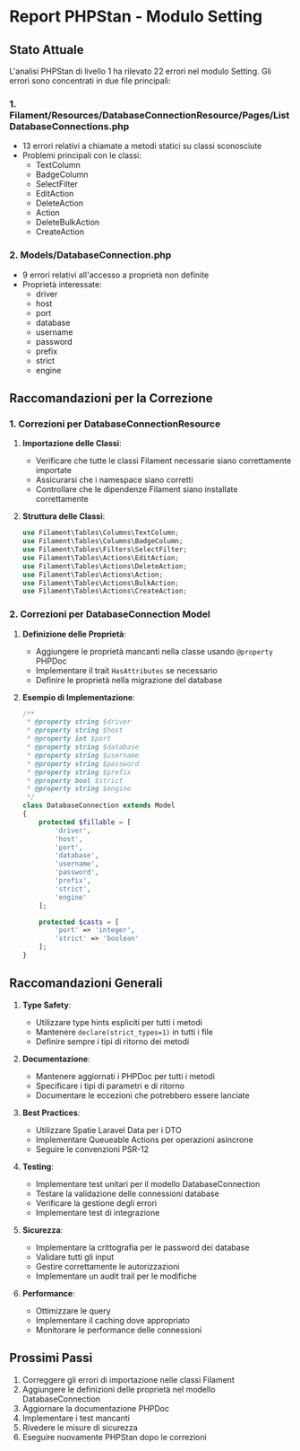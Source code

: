 # Report PHPStan - Modulo Setting

## Stato Attuale

L'analisi PHPStan di livello 1 ha rilevato 22 errori nel modulo Setting. Gli errori sono concentrati in due file principali:

### 1. Filament/Resources/DatabaseConnectionResource/Pages/ListDatabaseConnections.php
- 13 errori relativi a chiamate a metodi statici su classi sconosciute
- Problemi principali con le classi:
  - TextColumn
  - BadgeColumn
  - SelectFilter
  - EditAction
  - DeleteAction
  - Action
  - DeleteBulkAction
  - CreateAction

### 2. Models/DatabaseConnection.php
- 9 errori relativi all'accesso a proprietà non definite
- Proprietà interessate:
  - driver
  - host
  - port
  - database
  - username
  - password
  - prefix
  - strict
  - engine

## Raccomandazioni per la Correzione

### 1. Correzioni per DatabaseConnectionResource

1. **Importazione delle Classi**:
   - Verificare che tutte le classi Filament necessarie siano correttamente importate
   - Assicurarsi che i namespace siano corretti
   - Controllare che le dipendenze Filament siano installate correttamente

2. **Struttura delle Classi**:
   ```php
   use Filament\Tables\Columns\TextColumn;
   use Filament\Tables\Columns\BadgeColumn;
   use Filament\Tables\Filters\SelectFilter;
   use Filament\Tables\Actions\EditAction;
   use Filament\Tables\Actions\DeleteAction;
   use Filament\Tables\Actions\Action;
   use Filament\Tables\Actions\BulkAction;
   use Filament\Tables\Actions\CreateAction;
   ```

### 2. Correzioni per DatabaseConnection Model

1. **Definizione delle Proprietà**:
   - Aggiungere le proprietà mancanti nella classe usando `@property` PHPDoc
   - Implementare il trait `HasAttributes` se necessario
   - Definire le proprietà nella migrazione del database

2. **Esempio di Implementazione**:
   ```php
   /**
    * @property string $driver
    * @property string $host
    * @property int $port
    * @property string $database
    * @property string $username
    * @property string $password
    * @property string $prefix
    * @property bool $strict
    * @property string $engine
    */
   class DatabaseConnection extends Model
   {
       protected $fillable = [
           'driver',
           'host',
           'port',
           'database',
           'username',
           'password',
           'prefix',
           'strict',
           'engine'
       ];

       protected $casts = [
           'port' => 'integer',
           'strict' => 'boolean'
       ];
   }
   ```

## Raccomandazioni Generali

1. **Type Safety**:
   - Utilizzare type hints espliciti per tutti i metodi
   - Mantenere `declare(strict_types=1)` in tutti i file
   - Definire sempre i tipi di ritorno dei metodi

2. **Documentazione**:
   - Mantenere aggiornati i PHPDoc per tutti i metodi
   - Specificare i tipi di parametri e di ritorno
   - Documentare le eccezioni che potrebbero essere lanciate

3. **Best Practices**:
   - Utilizzare Spatie Laravel Data per i DTO
   - Implementare Queueable Actions per operazioni asincrone
   - Seguire le convenzioni PSR-12

4. **Testing**:
   - Implementare test unitari per il modello DatabaseConnection
   - Testare la validazione delle connessioni database
   - Verificare la gestione degli errori
   - Implementare test di integrazione

5. **Sicurezza**:
   - Implementare la crittografia per le password dei database
   - Validare tutti gli input
   - Gestire correttamente le autorizzazioni
   - Implementare un audit trail per le modifiche

6. **Performance**:
   - Ottimizzare le query
   - Implementare il caching dove appropriato
   - Monitorare le performance delle connessioni

## Prossimi Passi

1. Correggere gli errori di importazione nelle classi Filament
2. Aggiungere le definizioni delle proprietà nel modello DatabaseConnection
3. Aggiornare la documentazione PHPDoc
4. Implementare i test mancanti
5. Rivedere le misure di sicurezza
6. Eseguire nuovamente PHPStan dopo le correzioni 